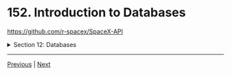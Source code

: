 # 152. Introduction to Databases


https://github.com/r-spacex/SpaceX-API

<details>
  <summary> Section 12: Databases </summary>

  - [Codebase: SpaceX-API](../src/12_SpaceX-API/)

</details>

---

[Previous](./151_Worker-Threads-In-Action.md) | [Next](./153_Recommended-Path_SQL.md)